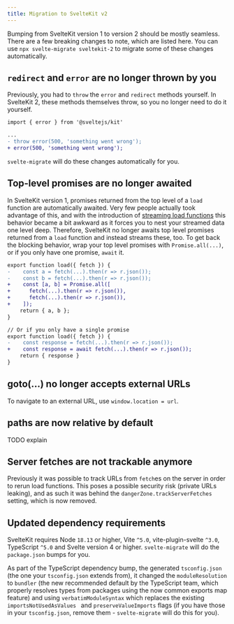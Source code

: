 ```yaml
---
title: Migration to SvelteKit v2
---
```


Bumping from SvelteKit version 1 to version 2 should be mostly seamless. There are a few breaking changes to note, which are listed here. You can use `npx svelte-migrate sveltekit-2` to migrate some of these changes automatically.

## `redirect` and `error` are no longer thrown by you

Previously, you had to `throw` the `error` and `redirect` methods yourself. In SvelteKit 2, these methods themselves throw, so you no longer need to do it yourself.

```diff
import { error } from '@sveltejs/kit'

...
- throw error(500, 'something went wrong');
+ error(500, 'something went wrong');
```

`svelte-migrate` will do these changes automatically for you.

## Top-level promises are no longer awaited

In SvelteKit version 1, promises returned from the top level of a `load` function are automatically awaited. Very few people actually took advantage of this, and with the introduction of [streaming load functions](https://svelte.dev/blog/streaming-snapshots-sveltekit) this behavior became a bit awkward as it forces you to nest your streamed data one level deep. Therefore, SvelteKit no longer awaits top level promises returned from a `load` function and instead streams these, too. To get back the blocking behavior, wrap your top level promises with `Promise.all(...)`, or if you only have one promise, `await` it.

```diff
export function load({ fetch }) {
-    const a = fetch(...).then(r => r.json());
-    const b = fetch(...).then(r => r.json());
+    const [a, b] = Promise.all([
+      fetch(...).then(r => r.json()),
+      fetch(...).then(r => r.json()),
+    ]);
    return { a, b };
}

// Or if you only have a single promise
export function load({ fetch }) {
-    const response = fetch(...).then(r => r.json());
+    const response = await fetch(...).then(r => r.json());
    return { response }
}
```

## goto(...) no longer accepts external URLs

To navigate to an external URL, use `window.location = url`.

## paths are now relative by default

TODO explain

## Server fetches are not trackable anymore

Previously it was possible to track URLs from `fetch`es on the server in order to rerun load functions. This poses a possible security risk (private URLs leaking), and as such it was behind the `dangerZone.trackServerFetches` setting, which is now removed.

## Updated dependency requirements

SvelteKit requires Node `18.13` or higher, Vite `^5.0`, vite-plugin-svelte `^3.0`, TypeScript `^5.0` and Svelte version 4 or higher. `svelte-migrate` will do the `package.json` bumps for you.

As part of the TypeScript dependency bump, the generated `tsconfig.json` (the one your `tsconfig.json` extends from), it changed the `moduleResolution` to `bundler` (the new recommended default by the TypeScript team, which properly resolves types from packages using the now common exports map feature) and using `verbatimModuleSyntax` which replaces the existing `importsNotUsedAsValues ` and `preserveValueImports` flags (if you have those in your `tsconfig.json`, remove them - `svelte-migrate` will do this for you).
